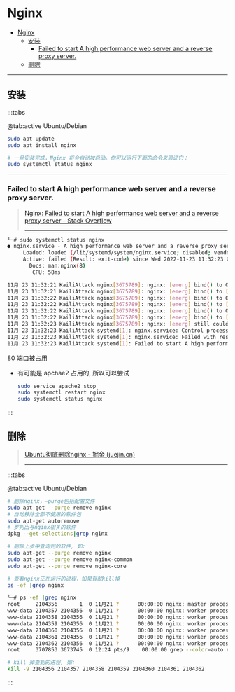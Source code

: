 # Nginx

- [Nginx](#nginx)
  - [安装](#安装)
    - [Failed to start A high performance web server and a reverse proxy server.](#failed-to-start-a-high-performance-web-server-and-a-reverse-proxy-server)
  - [删除](#删除)

---

## 安装

:::tabs

@tab:active Ubuntu/Debian

```bash
sudo apt update
sudo apt install nginx

# 一旦安装完成，Nginx 将会自动被启动。你可以运行下面的命令来验证它：
sudo systemctl status nginx         
```



---

### Failed to start A high performance web server and a reverse proxy server.

> [Nginx: Failed to start A high performance web server and a reverse proxy server - Stack Overflow](https://stackoverflow.com/questions/51525710/nginx-failed-to-start-a-high-performance-web-server-and-a-reverse-proxy-server)
>
> ---

```bash
└─# sudo systemctl status nginx
● nginx.service - A high performance web server and a reverse proxy server
     Loaded: loaded (/lib/systemd/system/nginx.service; disabled; vendor preset: disabled)
     Active: failed (Result: exit-code) since Wed 2022-11-23 11:32:23 CST; 1h 0min ago
       Docs: man:nginx(8)
        CPU: 58ms

11月 23 11:32:21 KailiAttack nginx[3675789]: nginx: [emerg] bind() to 0.0.0.0:80 failed (98: Address already in use)
11月 23 11:32:21 KailiAttack nginx[3675789]: nginx: [emerg] bind() to [::]:80 failed (98: Address already in use)
11月 23 11:32:22 KailiAttack nginx[3675789]: nginx: [emerg] bind() to 0.0.0.0:80 failed (98: Address already in use)
11月 23 11:32:22 KailiAttack nginx[3675789]: nginx: [emerg] bind() to [::]:80 failed (98: Address already in use)
11月 23 11:32:22 KailiAttack nginx[3675789]: nginx: [emerg] bind() to 0.0.0.0:80 failed (98: Address already in use)
11月 23 11:32:22 KailiAttack nginx[3675789]: nginx: [emerg] bind() to [::]:80 failed (98: Address already in use)
11月 23 11:32:23 KailiAttack nginx[3675789]: nginx: [emerg] still could not bind()
11月 23 11:32:23 KailiAttack systemd[1]: nginx.service: Control process exited, code=exited, status=1/FAILURE
11月 23 11:32:23 KailiAttack systemd[1]: nginx.service: Failed with result 'exit-code'.
11月 23 11:32:23 KailiAttack systemd[1]: Failed to start A high performance web server and a reverse proxy server.
```

80 端口被占用

- 有可能是 apchae2 占用的, 所以可以尝试

  ```bash
  sudo service apache2 stop
  sudo systemctl restart nginx
  sudo systemctl status nginx
  ```

:::

## 删除

> [Ubuntu彻底删除nginx - 掘金 (juejin.cn)](https://juejin.cn/post/6844904014136475656)
>
> ---

:::tabs

@tab:active Ubuntu/Debian

```bash
# 删除nginx，–purge包括配置文件
sudo apt-get --purge remove nginx
# 自动移除全部不使用的软件包
sudo apt-get autoremove
# 罗列出与nginx相关的软件
dpkg --get-selections|grep nginx

# 删除上步中查询到的软件, 如:
sudo apt-get --purge remove nginx
sudo apt-get --purge remove nginx-common
sudo apt-get --purge remove nginx-core

# 查看nginx正在运行的进程，如果有就kill掉
ps -ef |grep nginx
```

```bash
└─# ps -ef |grep nginx
root     2104356       1  0 11月21 ?      00:00:00 nginx: master process nginx
www-data 2104357 2104356  0 11月21 ?      00:00:00 nginx: worker process
www-data 2104358 2104356  0 11月21 ?      00:00:00 nginx: worker process
www-data 2104359 2104356  0 11月21 ?      00:00:00 nginx: worker process
www-data 2104360 2104356  0 11月21 ?      00:00:00 nginx: worker process
www-data 2104361 2104356  0 11月21 ?      00:00:00 nginx: worker process
www-data 2104362 2104356  0 11月21 ?      00:00:00 nginx: worker process
root     3707853 3673745  0 12:24 pts/9    00:00:00 grep --color=auto nginx
```

```bash
# kill 掉查到的进程, 如:
kill -9 2104356 2104357 2104358 2104359 2104360 2104361 2104362
```

:::


